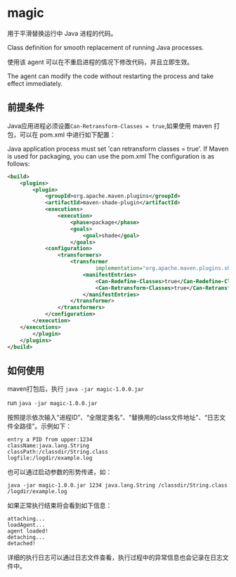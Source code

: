 # magic
用于平滑替换运行中 Java 进程的代码。

Class definition for smooth replacement of running Java processes.

使用该 agent 可以在不重启进程的情况下修改代码，并且立即生效。

The agent can modify the code without restarting the process and take effect immediately.
## 前提条件
Java应用进程必须设置`Can-Retransform-Classes = true`,如果使用 maven 打包，可以在 pom.xml 中进行如下配置：

Java application process must set 'can retransform classes = true'. If Maven is used for packaging, you can use the pom.xml The configuration is as follows:

```xml
<build>
    <plugins>
        <plugin>
            <groupId>org.apache.maven.plugins</groupId>
            <artifactId>maven-shade-plugin</artifactId>
            <executions>
                <execution>
                    <phase>package</phase>
                    <goals>
                        <goal>shade</goal>
                    </goals>
            <configuration>
                <transformers>
                    <transformer
                            implementation="org.apache.maven.plugins.shade.resource.ManifestResourceTransformer">
                        <manifestEntries>
                            <Can-Redefine-Classes>true</Can-Redefine-Classes>
                            <Can-Retransform-Classes>true</Can-Retransform-Classes>
                        </manifestEntries>
                    </transformer>
                </transformers>
            </configuration>
        </execution>
    </executions>
        </plugin>
    </plugins>
</build>
```
## 如何使用
maven打包后，执行 `java -jar magic-1.0.0.jar`

run `java -jar magic-1.0.0.jar`


按照提示依次输入“进程ID”、“全限定类名”、“替换用的class文件地址”、“日志文件全路径”。示例如下：

```
entry a PID from upper:1234
className:java.lang.String
classPath:/classdir/String.class
logfile:/logdir/example.log
```

也可以通过启动参数的形势传递，如：

`java -jar magic-1.0.0.jar 1234 java.lang.String /classdir/String.class /logdir/example.log`

如果正常执行结束将会看到如下信息：
```
attaching...
loadAgent...
agent loaded!
detaching...
detached!
```


详细的执行日志可以通过日志文件查看，执行过程中的异常信息也会记录在日志文件中。
